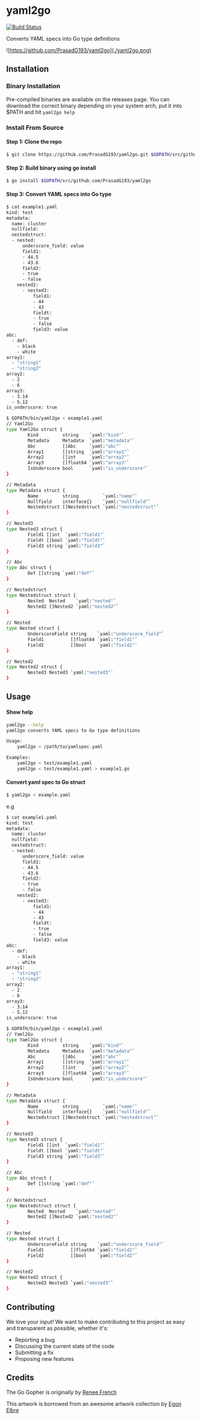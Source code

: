 # yaml2go

[![Build Status](https://travis-ci.org/PrasadG193/yaml2go.svg?branch=master)](https://travis-ci.org/PrasadG193/yaml2go)

Converts YAML specs into Go type definitions

![https://github.com/PrasadG193/yaml2go](./yaml2go.png)

## Installation

### Binary Installation

Pre-compiled binaries are available on the releases page. You can download the correct binary depending on your system arch, put it into $PATH and hit `yaml2go help`

### Install From Source

#### Step 1: Clone the repo
```bash
$ git clone https://github.com/PrasadG193/yaml2go.git $GOPATH/src/github.com/PrasadG193/yaml2go
```

#### Step 2: Build binary using go install
```bash
$ go install $GOPATH/src/github.com/PrasadG193/yaml2go
```

#### Step 3: Convert YAML specs into Go type

```bash
$ cat example1.yaml
kind: test
metadata:
  name: cluster
  nullfield:
  nestedstruct:
  - nested:
      underscore_field: value
      field1:
      - 44.5
      - 43.6
      field2:
      - true
      - false
    nested2:
      - nested3:
          field1:
          - 44
          - 43
          fieldt:
          - true
          - false
          field3: value
abc:
  - def:
    - black
    - white
array1:
  - "string1"
  - "string2"
array2:
  - 2
  - 6
array3:
  - 3.14
  - 5.12
is_underscore: true
```

```bash
$ GOPATH/bin/yaml2go < example1.yaml
// Yaml2Go
type Yaml2Go struct {
        Kind         string    `yaml:"kind"`
        Metadata     Metadata  `yaml:"metadata"`
        Abc          []Abc     `yaml:"abc"`
        Array1       []string  `yaml:"array1"`
        Array2       []int     `yaml:"array2"`
        Array3       []float64 `yaml:"array3"`
        IsUnderscore bool      `yaml:"is_underscore"`
}

// Metadata
type Metadata struct {
        Name         string         `yaml:"name"`
        Nullfield    interface{}    `yaml:"nullfield"`
        Nestedstruct []Nestedstruct `yaml:"nestedstruct"`
}

// Nested3
type Nested3 struct {
        Field1 []int  `yaml:"field1"`
        Fieldt []bool `yaml:"fieldt"`
        Field3 string `yaml:"field3"`
}

// Abc
type Abc struct {
        Def []string `yaml:"def"`
}

// Nestedstruct
type Nestedstruct struct {
        Nested  Nested    `yaml:"nested"`
        Nested2 []Nested2 `yaml:"nested2"`
}

// Nested
type Nested struct {
        UnderscoreField string    `yaml:"underscore_field"`
        Field1          []float64 `yaml:"field1"`
        Field2          []bool    `yaml:"field2"`
}

// Nested2
type Nested2 struct {
        Nested3 Nested3 `yaml:"nested3"`
}
```

## Usage

#### Show help

```bash
yaml2go --help
yaml2go converts YAML specs to Go type definitions

Usage:
    yaml2go < /path/to/yamlspec.yaml

Examples:
    yaml2go < test/example1.yaml
    yaml2go < test/example1.yaml > example1.go
```

#### Convert yaml spec to Go struct

```bash
$ yaml2go < example.yaml
```
e.g

```bash
$ cat example1.yaml
kind: test
metadata:
  name: cluster
  nullfield:
  nestedstruct:
  - nested:
      underscore_field: value
      field1:
      - 44.5
      - 43.6
      field2:
      - true
      - false
    nested2:
      - nested3:
          field1:
          - 44
          - 43
          fieldt:
          - true
          - false
          field3: value
abc:
  - def:
    - black
    - white
array1:
  - "string1"
  - "string2"
array2:
  - 2
  - 6
array3:
  - 3.14
  - 5.12
is_underscore: true
```

```bash
$ GOPATH/bin/yaml2go < example1.yaml
// Yaml2Go
type Yaml2Go struct {
        Kind         string    `yaml:"kind"`
        Metadata     Metadata  `yaml:"metadata"`
        Abc          []Abc     `yaml:"abc"`
        Array1       []string  `yaml:"array1"`
        Array2       []int     `yaml:"array2"`
        Array3       []float64 `yaml:"array3"`
        IsUnderscore bool      `yaml:"is_underscore"`
}

// Metadata
type Metadata struct {
        Name         string         `yaml:"name"`
        Nullfield    interface{}    `yaml:"nullfield"`
        Nestedstruct []Nestedstruct `yaml:"nestedstruct"`
}

// Nested3
type Nested3 struct {
        Field1 []int  `yaml:"field1"`
        Fieldt []bool `yaml:"fieldt"`
        Field3 string `yaml:"field3"`
}

// Abc
type Abc struct {
        Def []string `yaml:"def"`
}

// Nestedstruct
type Nestedstruct struct {
        Nested  Nested    `yaml:"nested"`
        Nested2 []Nested2 `yaml:"nested2"`
}

// Nested
type Nested struct {
        UnderscoreField string    `yaml:"underscore_field"`
        Field1          []float64 `yaml:"field1"`
        Field2          []bool    `yaml:"field2"`
}

// Nested2
type Nested2 struct {
        Nested3 Nested3 `yaml:"nested3"`
}
```

## Contributing

We love your input! We want to make contributing to this project as easy and transparent as possible, whether it's:
- Reporting a bug
- Discussing the current state of the code
- Submitting a fix
- Proposing new features

## Credits
The Go Gopher is originally by [Renee French](http://reneefrench.blogspot.com/)

This artwork is borrowed from an awesome artwork collection by [Egon Elbre](https://github.com/egonelbre/gophers)
